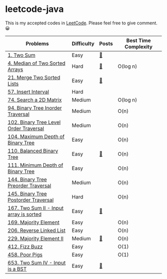# leetcode-java

This is my accepted codes in [LeetCode](https://leetcode.com/). Please feel free to give comment. 😀

Problems | Difficulty | Posts | Best Time Complexity
------ | ----- | --- | -----
[1. Two Sum](https://leetcode.com/problems/two-sum/description/) | Easy | [🐸](https://yianzhou.com/algorithms/2018/07/16/two-sum.html) | 
[4. Median of Two Sorted Arrays](https://leetcode.com/problems/median-of-two-sorted-arrays/description/)| Hard | [🐸](https://yianzhou.com/algorithms/2018/07/11/median-of-two-sorted-array.html) | O(log n)	 
[21. Merge Two Sorted Lists](https://leetcode.com/problems/merge-two-sorted-lists/description/) | Easy |[🐸](https://yianzhou.com/algorithms/2018/07/05/merge-two-list.html)
[57. Insert Interval](https://leetcode.com/problems/insert-interval/description/) | Hard | 
[74. Search a 2D Matrix](https://leetcode.com/problems/search-a-2d-matrix/description/) | Medium | | O(log n)
[94. Binary Tree Inorder Traversal](https://leetcode.com/problems/binary-tree-inorder-traversal/description/) | Medium | | O(n)
[102. Binary Tree Level Order Traversal](https://leetcode.com/problems/binary-tree-level-order-traversal/description/) | Medium | | O(n)
[104. Maximum Depth of Binary Tree](https://leetcode.com/problems/maximum-depth-of-binary-tree/description/) | Easy | | O(n)
[110. Balanced Binary Tree](https://leetcode.com/problems/balanced-binary-tree/description/) | Easy | [🐸](https://yianzhou.com/algorithms/2018/07/06/binary-tree-is-balanced.html) | O(n)
[111. Minimum Depth of Binary Tree](https://leetcode.com/problems/minimum-depth-of-binary-tree/description/) | Easy | | O(n)
[144. Binary Tree Preorder Traversal](https://leetcode.com/problems/binary-tree-preorder-traversal/description/) | Medium | | O(n)
[145. Binary Tree Postorder Traversal](https://leetcode.com/problems/binary-tree-postorder-traversal/description/) | Hard | | O(n)
[167. Two Sum II - Input array is sorted](https://leetcode.com/problems/two-sum-ii-input-array-is-sorted/description/) | Easy | [🐸](https://yianzhou.com/algorithms/2018/07/16/two-sum.html) |
[169. Majority Element](https://leetcode.com/problems/majority-element/description/) | Easy | | O(n)
[206. Reverse Linked List](https://leetcode.com/problems/reverse-linked-list/description/) | Easy | | O(n)
[229. Majority Element II](https://leetcode.com/problems/majority-element-ii/description/) | Medium | [🐸](https://yianzhou.com/algorithms/2018/07/10/majority-element.html) | O(n)
[412. Fizz Buzz](https://leetcode.com/problems/fizz-buzz/description/) | Easy | | O(1)
[458. Poor Pigs](https://leetcode.com/problems/poor-pigs/description/) | Easy | | O(1)
[653. Two Sum IV - Input is a BST](https://leetcode.com/problems/two-sum-iv-input-is-a-bst/description/) | Easy | [🐸](https://yianzhou.com/algorithms/2018/07/16/two-sum.html) |
